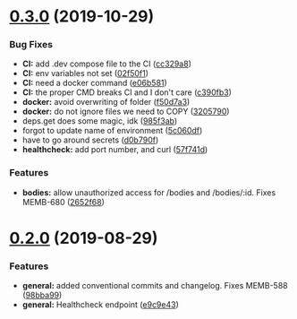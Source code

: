 # [0.3.0](https://github.com/AEGEE/oms-docker/compare/0.2.0...0.3.0) (2019-10-29)


### Bug Fixes

* **CI:** add .dev compose file to the CI ([cc329a8](https://github.com/AEGEE/oms-docker/commit/cc329a8))
* **CI:** env variables not set ([02f50f1](https://github.com/AEGEE/oms-docker/commit/02f50f1))
* **CI:** need a docker command ([e06b581](https://github.com/AEGEE/oms-docker/commit/e06b581))
* **CI:** the proper CMD breaks CI and I don't care ([c390fb3](https://github.com/AEGEE/oms-docker/commit/c390fb3))
* **docker:** avoid overwriting of folder ([f50d7a3](https://github.com/AEGEE/oms-docker/commit/f50d7a3))
* **docker:** do not ignore files we need to COPY ([3205790](https://github.com/AEGEE/oms-docker/commit/3205790))
* deps.get does some magic, idk ([985f3ab](https://github.com/AEGEE/oms-docker/commit/985f3ab))
* forgot to update name of environment ([5c060df](https://github.com/AEGEE/oms-docker/commit/5c060df))
* have to go around secrets ([d0b790f](https://github.com/AEGEE/oms-docker/commit/d0b790f))
* **healthcheck:** add port number, and curl ([57f741d](https://github.com/AEGEE/oms-docker/commit/57f741d))


### Features

* **bodies:** allow unauthorized access for /bodies and /bodies/:id. Fixes MEMB-680 ([2652f68](https://github.com/AEGEE/oms-docker/commit/2652f68))



# [0.2.0](https://github.com/AEGEE/oms-docker/compare/e9c9e43...0.2.0) (2019-08-29)


### Features

* **general:** added conventional commits and changelog. Fixes MEMB-588 ([98bba99](https://github.com/AEGEE/oms-docker/commit/98bba99))
* **general:** Healthcheck endpoint ([e9c9e43](https://github.com/AEGEE/oms-docker/commit/e9c9e43))



